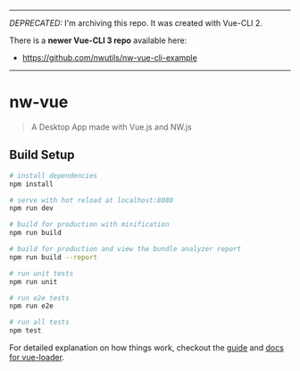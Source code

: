 
* * *

*DEPRECATED:* I'm archiving this repo. It was created with Vue-CLI 2.

There is a **newer Vue-CLI 3 repo** available here:

* https://github.com/nwutils/nw-vue-cli-example

* * *

# nw-vue

> A Desktop App made with Vue.js and NW.js

## Build Setup

``` bash
# install dependencies
npm install

# serve with hot reload at localhost:8080
npm run dev

# build for production with minification
npm run build

# build for production and view the bundle analyzer report
npm run build --report

# run unit tests
npm run unit

# run e2e tests
npm run e2e

# run all tests
npm test
```

For detailed explanation on how things work, checkout the [guide](http://vuejs-templates.github.io/webpack/) and [docs for vue-loader](http://vuejs.github.io/vue-loader).
